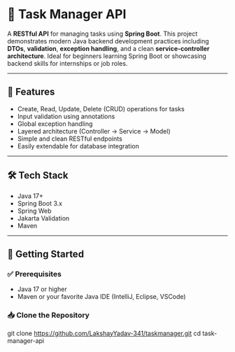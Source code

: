 # 📌 Task Manager API

A **RESTful API** for managing tasks using **Spring Boot**. This project demonstrates modern Java backend development practices including **DTOs**, **validation**, **exception handling**, and a clean **service-controller architecture**. Ideal for beginners learning Spring Boot or showcasing backend skills for internships or job roles.

---

## 🚀 Features

- Create, Read, Update, Delete (CRUD) operations for tasks
- Input validation using annotations
- Global exception handling
- Layered architecture (Controller → Service → Model)
- Simple and clean RESTful endpoints
- Easily extendable for database integration

---

## 🛠️ Tech Stack

- Java 17+
- Spring Boot 3.x
- Spring Web
- Jakarta Validation
- Maven

---

## 🔧 Getting Started

### ✅ Prerequisites

- Java 17 or higher
- Maven or your favorite Java IDE (IntelliJ, Eclipse, VSCode)

### 📥 Clone the Repository

git clone https://github.com/LakshayYadav-341/taskmanager.git
cd task-manager-api